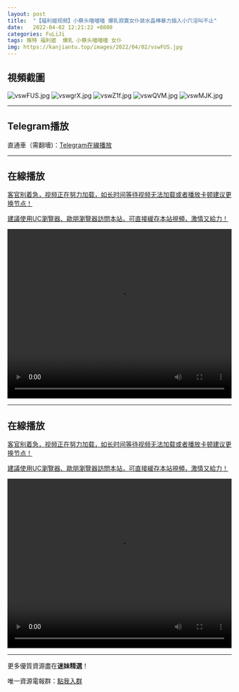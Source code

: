 ```yaml
---
layout: post
title:  "【福利姬视频】小蔡头喵喵喵 爆乳寂寞女仆装水晶棒暴力插入小穴淫叫不止"
date:   2022-04-02 12:21:22 +0800
categories: FuLiJi
tags: 推特 福利姬  爆乳 小蔡头喵喵喵 女仆
img: https://kanjiantu.top/images/2022/04/02/vswFUS.jpg
---
```



## 視頻截圖

![vswFUS.jpg](https://kanjiantu.top/images/2022/04/02/vswFUS.jpg)
![vswgrX.jpg](https://kanjiantu.top/images/2022/04/02/vswgrX.jpg)
![vswZ1f.jpg](https://kanjiantu.top/images/2022/04/02/vswZ1f.jpg)
![vswQVM.jpg](https://kanjiantu.top/images/2022/04/02/vswQVM.jpg)
![vswMJK.jpg](https://kanjiantu.top/images/2022/04/02/vswMJK.jpg)

* * *
## Telegram播放

直通車（需翻墻)：[Telegram在線播放](https://t.me/mimeijingxuan/438)

* * *
## 在線播放
<u>客官别着急，视频正在努力加载，如长时间等待视频无法加载或者播放卡顿建议更换节点！</u>

<u>建議使用UC瀏覽器、歐朋瀏覽器訪問本站，可直接緩存本站視頻，激情又給力！</u>
<center><video src="https://cdn.publer.io/uploads/videos/624839efdb2797343b24a076/e2efef8ceef4a15f6aeb83764d429831.mp4" width="100%" height="380px" controls="controls"></video></center>

* * *
## 在線播放
<u>客官别着急，视频正在努力加载，如长时间等待视频无法加载或者播放卡顿建议更换节点！</u>

<u>建議使用UC瀏覽器、歐朋瀏覽器訪問本站，可直接緩存本站視頻，激情又給力！</u>
<center><video src="https://cdn.publer.io/uploads/videos/624839e0db279736bfa81788/69300ba00c19a11f565376d2f8e9536b.mp4" width="100%" height="380px" controls="controls"></video></center>

* * *
更多優質資源盡在**迷妹精選**！

唯一資源電報群：[點我入群](https://t.me/mimeijingxuan)


